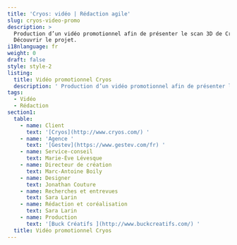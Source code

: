 ```yaml
---
title: 'Cryos: vidéo | Rédaction agile'
slug: cryos-video-promo
description: >
  Production d’un vidéo promotionnel afin de présenter le scan 3D de Cryos.
  Découvrir le projet. 
i18nlanguage: fr
weight: 0
draft: false
style: style-2
listing:
  title: Vidéo promotionnel Cryos
  description: ' Production d’un vidéo promotionnel afin de présenter le scan 3D de Cryos'
tags:
  - Vidéo
  - Rédaction
section1:
  table:
    - name: Client
      text: '[Cryos](http://www.cryos.com/) '
    - name: 'Agence '
      text: '[Gestev](https://www.gestev.com/fr) '
    - name: Service-conseil
      text: Marie-Ève Lévesque
    - name: Directeur de création
      text: Marc-Antoine Boily
    - name: Designer
      text: Jonathan Couture
    - name: Recherches et entrevues
      text: Sara Larin
    - name: Rédaction et coréalisation
      text: Sara Larin
    - name: Production
      text: '[Buck Créatifs ](http://www.buckcreatifs.com/) '
  title: Vidéo promotionnel Cryos
---
```


